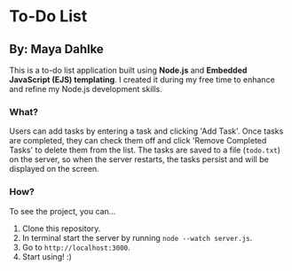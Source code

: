 # To-Do List
## By: Maya Dahlke
This is a to-do list application built using **Node.js** and **Embedded JavaScript (EJS) templating**. I created it during my free time to enhance and refine my Node.js development skills.  

### What?
Users can add tasks by entering a task and clicking 'Add Task'. Once tasks are completed, they can check them off and click 'Remove Completed Tasks' to delete them from the list. The tasks are saved to a file (`todo.txt`) on the server, so when the server restarts, the tasks persist and will be displayed on the screen.

### How?
To see the project, you can...
1. Clone this repository.
2. In terminal start the server by running `node --watch server.js`.
3. Go to `http://localhost:3000`.
4. Start using! :) 
